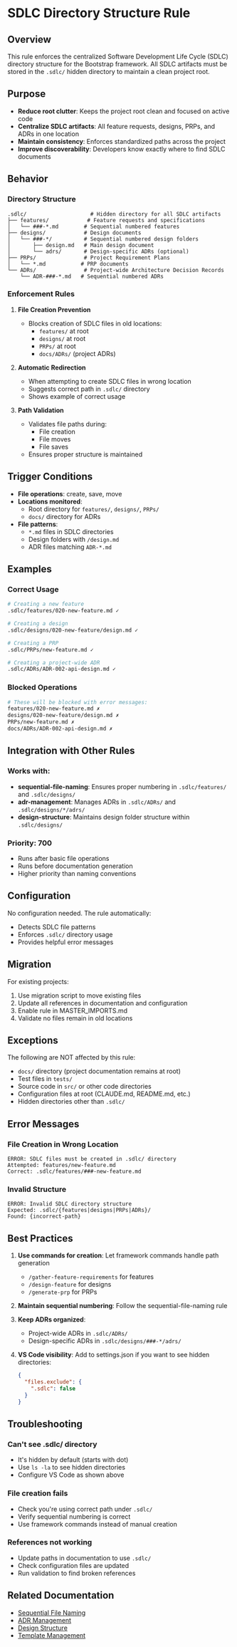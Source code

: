 # SDLC Directory Structure Rule

## Overview

This rule enforces the centralized Software Development Life Cycle (SDLC) directory structure for the Bootstrap framework. All SDLC artifacts must be stored in the `.sdlc/` hidden directory to maintain a clean project root.

## Purpose

- **Reduce root clutter**: Keeps the project root clean and focused on active code
- **Centralize SDLC artifacts**: All feature requests, designs, PRPs, and ADRs in one location
- **Maintain consistency**: Enforces standardized paths across the project
- **Improve discoverability**: Developers know exactly where to find SDLC documents

## Behavior

### Directory Structure

```
.sdlc/                    # Hidden directory for all SDLC artifacts
├── features/            # Feature requests and specifications
│   └── ###-*.md        # Sequential numbered features
├── designs/            # Design documents
│   └── ###-*/          # Sequential numbered design folders
│       ├── design.md   # Main design document
│       └── adrs/       # Design-specific ADRs (optional)
├── PRPs/               # Project Requirement Plans
│   └── *.md           # PRP documents
└── ADRs/               # Project-wide Architecture Decision Records
    └── ADR-###-*.md   # Sequential numbered ADRs
```

### Enforcement Rules

1. **File Creation Prevention**
   - Blocks creation of SDLC files in old locations:
     - `features/` at root
     - `designs/` at root
     - `PRPs/` at root
     - `docs/ADRs/` (project ADRs)
   
2. **Automatic Redirection**
   - When attempting to create SDLC files in wrong location
   - Suggests correct path in `.sdlc/` directory
   - Shows example of correct usage

3. **Path Validation**
   - Validates file paths during:
     - File creation
     - File moves
     - File saves
   - Ensures proper structure is maintained

## Trigger Conditions

- **File operations**: create, save, move
- **Locations monitored**:
  - Root directory for `features/`, `designs/`, `PRPs/`
  - `docs/` directory for ADRs
- **File patterns**:
  - `*.md` files in SDLC directories
  - Design folders with `/design.md`
  - ADR files matching `ADR-*.md`

## Examples

### Correct Usage

```bash
# Creating a new feature
.sdlc/features/020-new-feature.md ✓

# Creating a design
.sdlc/designs/020-new-feature/design.md ✓

# Creating a PRP
.sdlc/PRPs/new-feature.md ✓

# Creating a project-wide ADR
.sdlc/ADRs/ADR-002-api-design.md ✓
```

### Blocked Operations

```bash
# These will be blocked with error messages:
features/020-new-feature.md ✗
designs/020-new-feature/design.md ✗
PRPs/new-feature.md ✗
docs/ADRs/ADR-002-api-design.md ✗
```

## Integration with Other Rules

### Works with:
- **sequential-file-naming**: Ensures proper numbering in `.sdlc/features/` and `.sdlc/designs/`
- **adr-management**: Manages ADRs in `.sdlc/ADRs/` and `.sdlc/designs/*/adrs/`
- **design-structure**: Maintains design folder structure within `.sdlc/designs/`

### Priority: 700
- Runs after basic file operations
- Runs before documentation generation
- Higher priority than naming conventions

## Configuration

No configuration needed. The rule automatically:
- Detects SDLC file patterns
- Enforces `.sdlc/` directory usage
- Provides helpful error messages

## Migration

For existing projects:
1. Use migration script to move existing files
2. Update all references in documentation and configuration
3. Enable rule in MASTER_IMPORTS.md
4. Validate no files remain in old locations

## Exceptions

The following are NOT affected by this rule:
- `docs/` directory (project documentation remains at root)
- Test files in `tests/`
- Source code in `src/` or other code directories
- Configuration files at root (CLAUDE.md, README.md, etc.)
- Hidden directories other than `.sdlc/`

## Error Messages

### File Creation in Wrong Location
```
ERROR: SDLC files must be created in .sdlc/ directory
Attempted: features/new-feature.md
Correct: .sdlc/features/###-new-feature.md
```

### Invalid Structure
```
ERROR: Invalid SDLC directory structure
Expected: .sdlc/{features|designs|PRPs|ADRs}/
Found: {incorrect-path}
```

## Best Practices

1. **Use commands for creation**: Let framework commands handle path generation
   - `/gather-feature-requirements` for features
   - `/design-feature` for designs
   - `/generate-prp` for PRPs

2. **Maintain sequential numbering**: Follow the sequential-file-naming rule

3. **Keep ADRs organized**:
   - Project-wide ADRs in `.sdlc/ADRs/`
   - Design-specific ADRs in `.sdlc/designs/###-*/adrs/`

4. **VS Code visibility**: Add to settings.json if you want to see hidden directories:
   ```json
   {
     "files.exclude": {
       ".sdlc": false
     }
   }
   ```

## Troubleshooting

### Can't see .sdlc/ directory
- It's hidden by default (starts with dot)
- Use `ls -la` to see hidden directories
- Configure VS Code as shown above

### File creation fails
- Check you're using correct path under `.sdlc/`
- Verify sequential numbering is correct
- Use framework commands instead of manual creation

### References not working
- Update paths in documentation to use `.sdlc/`
- Check configuration files are updated
- Run validation to find broken references

## Related Documentation

- [Sequential File Naming](sequential-file-naming.md)
- [ADR Management](adr-management.md)
- [Design Structure](design-structure.md)
- [Template Management](template-management.md)